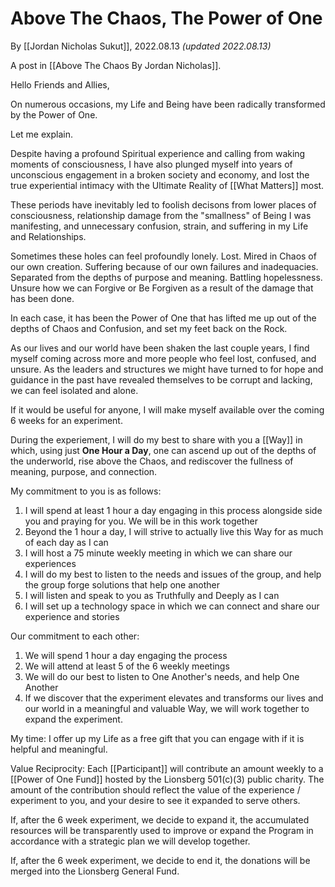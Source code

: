 # Above The Chaos,  The Power of One
By [[Jordan Nicholas Sukut]], 2022.08.13 _(updated 2022.08.13)_

A post in [[Above The Chaos By Jordan Nicholas]].

Hello Friends and Allies, 

On numerous occasions, my Life and Being have been radically transformed by the Power of One. 

Let me explain. 

Despite having a profound Spiritual experience and calling from waking moments of consciousness, I have also plunged myself into years of unconscious engagement in a broken society and economy, and lost the true experiential intimacy with the Ultimate Reality of [[What Matters]] most. 

These periods have inevitably led to foolish decisons from lower places of consciousness, relationship damage from the "smallness" of Being I was manifesting, and unnecessary confusion, strain, and suffering in my Life and Relationships. 

Sometimes these holes can feel profoundly lonely. Lost. Mired in Chaos of our own creation. Suffering because of our own failures and inadequacies. Separated from the depths of purpose and meaning. Battling hopelessness. Unsure how we can Forgive or Be Forgiven as a result of the damage that has been done. 

In each case, it has been the Power of One that has lifted me up out of the depths of Chaos and Confusion, and set my feet back on the Rock. 

As our lives and our world have been shaken the last couple years, I find myself coming across more and more people who feel lost, confused, and unsure. As the leaders and structures we might have turned to for hope and guidance in the past have revealed themselves to be corrupt and lacking, we can feel isolated and alone. 

If it would be useful for anyone, I will make myself available over the coming 6 weeks for an experiment. 

During the experiement, I will do my best to share with you a [[Way]] in which, using just **One Hour a Day**, one can ascend up out of the depths of the underworld, rise above the Chaos, and rediscover the fullness of meaning, purpose, and connection. 

My commitment to you is as follows: 

1. I will spend at least 1 hour a day engaging in this process alongside side you and praying for you. We will be in this work together  
2. Beyond the 1 hour a day, I will strive to actually live this Way for as much of each day as I can  
3. I will host a 75 minute weekly meeting in which we can share our experiences   
4. I will do my best to listen to the needs and issues of the group, and help the group forge solutions that help one another  
5. I will listen and speak to you as Truthfully and Deeply as I can  
6. I will set up a technology space in which we can connect and share our experience and stories  

Our commitment to each other: 

1. We will spend 1 hour a day engaging the process  
2. We will attend at least 5 of the 6 weekly meetings  
3. We will do our best to listen to One Another's needs, and help One Another 
4. If we discover that the experiment elevates and transforms our lives and our world in a meaningful and valuable Way, we will work together to expand the experiment. 

My time: I offer up my Life as a free gift that you can engage with if it is helpful and meaningful. 

Value Reciprocity: Each [[Participant]] will contribute an amount weekly to a [[Power of One Fund]] hosted by the Lionsberg 501(c)(3) public charity. The amount of the contribution should reflect the value of the experience / experiment to you, and your desire to see it expanded to serve others. 

If, after the 6 week experiment, we decide to expand it, the accumulated resources will be transparently used to improve or expand the Program in accordance with a strategic plan we will develop together. 

If, after the 6 week experiment, we decide to end it, the donations will be merged into the Lionsberg General Fund. 


